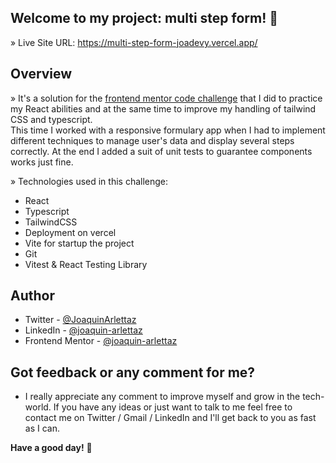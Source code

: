 ## Welcome to my project: multi step form! 👋

» Live Site URL: https://multi-step-form-joadevy.vercel.app/

## Overview
» It's a solution for the [frontend mentor code challenge](https://www.frontendmentor.io/challenges/multistep-form-YVAnSdqQBJ) that I did to practice my React abilities and at the same time to improve my handling of tailwind CSS and typescript.   
  This time I worked with a responsive formulary app when I had to implement different techniques to manage user's data and display several steps correctly. At the end I added a suit of unit tests to guarantee components works just fine.

» Technologies used in this challenge:
* React
* Typescript
* TailwindCSS
* Deployment on vercel
* Vite for startup the project
* Git
* Vitest & React Testing Library
 
## Author

- Twitter - [@JoaquinArlettaz](https://twitter.com/JoaquinArlettaz)
- LinkedIn - [@joaquin-arlettaz](https://www.linkedin.com/in/joaqu%C3%ADn-arlettaz/)
- Frontend Mentor - [@joaquin-arlettaz](https://www.frontendmentor.io/profile/Joadevy/)

## Got feedback or any comment for me?

- I really appreciate any comment to improve myself and grow in the tech-world. If you have any ideas or just want to talk to me feel free to contact me on Twitter / Gmail / LinkedIn and I'll get back to you as fast as I can.  

**Have a good day!** 🚀
